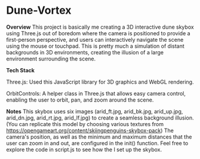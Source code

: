 # Dune-Vortex


**Overview**
This project is basically me creating a 3D interactive dune skybox using Three.js out of boredom where the camera is positioned to provide a first-person perspective, and users can interactively navigate the scene using the mouse or touchpad. This is pretty much a simulation of distant backgrounds in 3D environments, creating the illusion of a large environment surrounding the scene.




**Tech Stack**

Three.js: Used this JavaScript library for 3D graphics and WebGL rendering.

OrbitControls: A helper class in Three.js that allows easy camera control, enabling the user to orbit, pan, and zoom around the scene.



**Notes**
This skybox uses six images (arid_ft.jpg, arid_bk.jpg, arid_up.jpg, arid_dn.jpg, arid_rt.jpg, arid_lf.jpg) to create a seamless background illusion.(You can replicate this model by choosing various textures from https://opengameart.org/content/skiingpenguins-skybox-pack)
The camera's position, as well as the minimum and maximum distances that the user can zoom in and out, are configured in the init() function.
Feel free to explore the code in script.js to see how the I set up the skybox.
